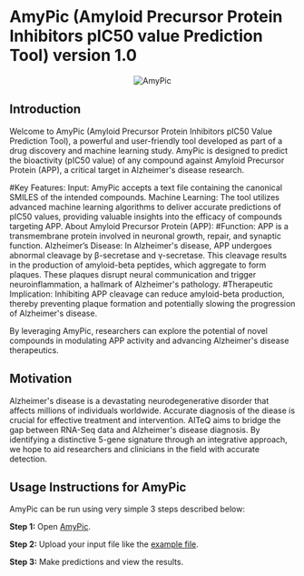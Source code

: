 # AmyPic (Amyloid Precursor Protein Inhibitors pIC50 value Prediction Tool) version 1.0
<p align="center">
<img src="https://github.com/user-attachments/assets/41521f67-53f2-406c-a4a7-fdfe71bd7608" alt="AmyPic" />
</p>

## Introduction

Welcome to AmyPic (Amyloid Precursor Protein Inhibitors pIC50 Value Prediction Tool), a powerful and user-friendly tool developed as part of a drug discovery and machine learning study. AmyPic is designed to predict the bioactivity (pIC50 value) of any compound against Amyloid Precursor Protein (APP), a critical target in Alzheimer's disease research.

#Key Features:
Input: AmyPic accepts a text file containing the canonical SMILES of the intended compounds.
Machine Learning: The tool utilizes advanced machine learning algorithms to deliver accurate predictions of pIC50 values, providing valuable insights into the efficacy of compounds targeting APP.
About Amyloid Precursor Protein (APP):
#Function: APP is a transmembrane protein involved in neuronal growth, repair, and synaptic function.
Alzheimer’s Disease: In Alzheimer's disease, APP undergoes abnormal cleavage by β-secretase and γ-secretase. This cleavage results in the production of amyloid-beta peptides, which aggregate to form plaques. These plaques disrupt neural communication and trigger neuroinflammation, a hallmark of Alzheimer's pathology.
#Therapeutic Implication: Inhibiting APP cleavage can reduce amyloid-beta production, thereby preventing plaque formation and potentially slowing the progression of Alzheimer's disease.

By leveraging AmyPic, researchers can explore the potential of novel compounds in modulating APP activity and advancing Alzheimer's disease therapeutics.
## Motivation
Alzheimer's disease is a devastating neurodegenerative disorder that affects millions of individuals worldwide. Accurate diagnosis of the diease is crucial for effective treatment and intervention. AITeQ aims to bridge the gap between RNA-Seq data and Alzheimer's disease diagnosis. By identifying a distinctive 5-gene signature through an integrative approach, we hope to aid researchers and clinicians in the field with accurate detection.

## Usage Instructions for AmyPic

AmyPic can be run using very simple 3 steps described below:

**Step 1:**
Open [AmyPic](https://colab.research.google.com/github/saiflab/AmyPic/blob/main/AmyPic.ipynb).

**Step 2:**
Upload your input file like the [example file](https://github.com/saiflab/AmyPic/blob/main/example.txt).

**Step 3:**
Make predictions and view the results.

